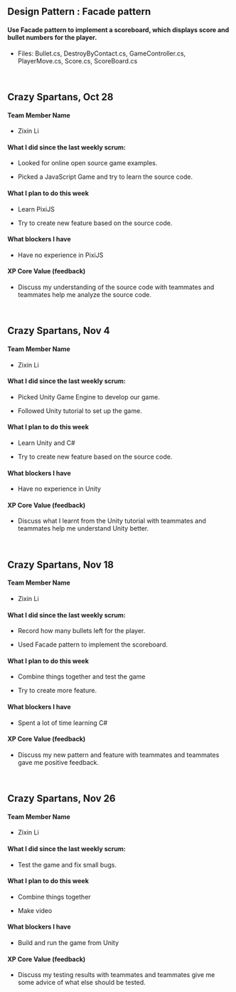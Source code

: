 ## Design Pattern : Facade pattern

#### Use Facade pattern to implement a scoreboard, which displays score and bullet numbers for the player.

- Files: Bullet.cs, DestroyByContact.cs, GameController.cs, PlayerMove.cs, Score.cs, ScoreBoard.cs

<br>

## Crazy Spartans, Oct 28

#### **Team Member Name**

- Zixin Li

#### **What I did since the last weekly scrum:**

- Looked for online open source game examples.

- Picked a JavaScript Game and try to learn the source code.

#### **What I plan to do this week** 

- Learn PixiJS

- Try to create new feature based on the source code.

#### **What blockers I have**

- Have no experience in PixiJS

#### XP Core Value (feedback)

- Discuss my understanding of the source code with teammates and teammates help me analyze the source code.

<br>

## Crazy Spartans, Nov 4

#### **Team Member Name**

- Zixin Li

#### **What I did since the last weekly scrum:**

- Picked Unity Game Engine to develop our game.

- Followed Unity tutorial to set up the game.

#### **What I plan to do this week** 

- Learn Unity and C#

- Try to create new feature based on the source code.

#### **What blockers I have**

- Have no experience in Unity

#### XP Core Value (feedback)

- Discuss what I learnt from the Unity tutorial with teammates and teammates help me understand Unity better.

<br>

## Crazy Spartans, Nov 18

#### **Team Member Name**

- Zixin Li

#### **What I did since the last weekly scrum:**

- Record how many bullets left for the player.

- Used Facade pattern to implement the scoreboard.

#### **What I plan to do this week** 

- Combine things together and test the game

- Try to create more feature.

#### **What blockers I have**

- Spent a lot of time learning C#

#### XP Core Value (feedback)

- Discuss my new pattern and feature with teammates and teammates gave me positive feedback.

<br>

## Crazy Spartans, Nov 26

#### **Team Member Name**

- Zixin Li

#### **What I did since the last weekly scrum:**

- Test the game and fix small bugs. 

#### **What I plan to do this week** 

- Combine things together

- Make video

#### **What blockers I have**

- Build and run the game from Unity

#### XP Core Value (feedback)

- Discuss my testing results with teammates and teammates give me some advice of what else should be tested.

<br>